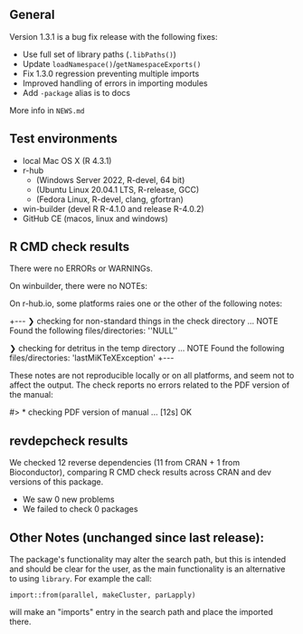 ## General

Version 1.3.1 is a bug fix release with the following fixes:

* Use full set of library paths (`.libPaths()`)
* Update `loadNamespace()`/`getNamespaceExports()` 
* Fix 1.3.0 regression preventing multiple imports
* Improved handling of errors in importing modules
* Add `-package` alias is to docs

More info in `NEWS.md`


## Test environments

* local Mac OS X (R 4.3.1)
* r-hub 
  * (Windows Server 2022, R-devel, 64 bit)
  * (Ubuntu Linux 20.04.1 LTS, R-release, GCC)
  * (Fedora Linux, R-devel, clang, gfortran)
* win-builder (devel R R-4.1.0 and release R-4.0.2)
* GitHub CE (macos, linux and windows)


## R CMD check results

There were no ERRORs or WARNINGs.

On winbuilder, there were no NOTEs:

On r-hub.io, some platforms raies one or the other of the following notes:

+---
❯ checking for non-standard things in the check directory ... NOTE
  Found the following files/directories:
    ''NULL''

❯ checking for detritus in the temp directory ... NOTE
  Found the following files/directories:
    'lastMiKTeXException'
+---

These notes are not reproducible locally or on all platforms, and seem not to affect the output. The check reports no errors related to the PDF version of the manual:

#> * checking PDF version of manual ... [12s] OK


## revdepcheck results

We checked 12 reverse dependencies (11 from CRAN + 1 from Bioconductor), comparing R CMD check results across CRAN and dev versions of this package.

 * We saw 0 new problems
 * We failed to check 0 packages


## Other Notes (unchanged since last release):

The package's functionality may alter the search path, but this is intended and should be clear for the user, as the main functionality is an alternative to using `library`. For example the call:

`import::from(parallel, makeCluster, parLapply)`

will make an "imports" entry in the search path and place the imported there.


